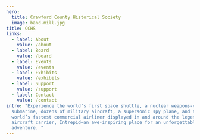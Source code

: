 ```yaml
---
hero:
  title: Crawford County Historical Society
  image: band-mill.jpg
title: CCHS
links:
  - label: About
    value: /about
  - label: Board
    value: /board
  - label: Events
    value: /events
  - label: Exhibits
    value: /exhibits
  - label: Support
    value: /support
  - label: Contact
    value: /contact
intro: "Experience the world’s first space shuttle, a nuclear weapons-carrying
  submarine, dozens of military aircraft, a supersonic spy plane, and the
  world’s fastest commercial airliner displayed in and around the legendary
  aircraft carrier, Intrepid—an awe-inspiring place for an unforgettable
  adventure. "
---
```

